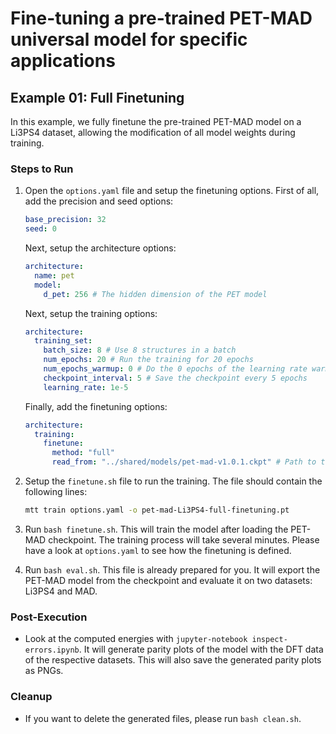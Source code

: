 # Fine-tuning a pre-trained PET-MAD universal model for specific applications

## Example 01: Full Finetuning

In this example, we fully finetune the pre-trained PET-MAD model on a Li3PS4 dataset, allowing the modification of all model weights during training.

### Steps to Run
1. Open the `options.yaml` file and setup the finetuning options. First of all, add the
   precision and seed options:

   ```yaml
   base_precision: 32
   seed: 0
   ```

   Next, setup the architecture options:

   ```yaml
   architecture:
     name: pet
     model:
       d_pet: 256 # The hidden dimension of the PET model
   ```

   Next, setup the training options:

   ```yaml
   architecture:
     training_set:
       batch_size: 8 # Use 8 structures in a batch
       num_epochs: 20 # Run the training for 20 epochs
       num_epochs_warmup: 0 # Do the 0 epochs of the learning rate warmup
       checkpoint_interval: 5 # Save the checkpoint every 5 epochs
       learning_rate: 1e-5
   ```

   Finally, add the finetuning options:

   ```yaml
   architecture:
     training:
       finetune:
         method: "full"
         read_from: "../shared/models/pet-mad-v1.0.1.ckpt" # Path to the PET-MAD checkpoint
   ```
2. Setup the `finetune.sh` file to run the training. The file should contain the following lines:

   ```bash
   mtt train options.yaml -o pet-mad-Li3PS4-full-finetuning.pt
   ```

3. Run `bash finetune.sh`. This will train the model after loading the PET-MAD checkpoint. The training process will take several minutes. Please have a look at `options.yaml` to see how the finetuning is defined.
4. Run `bash eval.sh`. This file is already prepared for you. It will export the PET-MAD model from the checkpoint and evaluate it on two datasets: Li3PS4 and MAD.

### Post-Execution
- Look at the computed energies with `jupyter-notebook inspect-errors.ipynb`. It will generate parity plots of the model with the DFT data of the respective datasets. This will also save the generated parity plots as PNGs.

### Cleanup
- If you want to delete the generated files, please run `bash clean.sh`.

